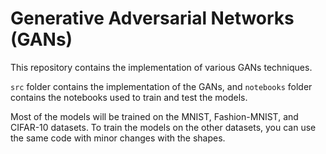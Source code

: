 # Generative Adversarial Networks (GANs)
This repository contains the implementation of various GANs techniques. 

 `src` folder contains the implementation of the GANs, and `notebooks` folder contains the notebooks used to train and test the models.

 Most of the models will be trained on the MNIST, Fashion-MNIST, and CIFAR-10 datasets. To train the models on the other datasets, you can use the same code with minor changes with the shapes. 

 

